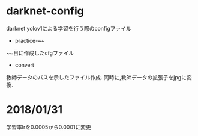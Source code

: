 # darknet-config

darknet yolov1による学習を行う際のconfigファイル

- practice-~~

~~日に作成したcfgファイル

- convert

教師データのパスを示したファイル作成.
同時に,教師データの拡張子をjpgに変換.

# 2018/01/31

学習率lrを0.0005から0.0001に変更
